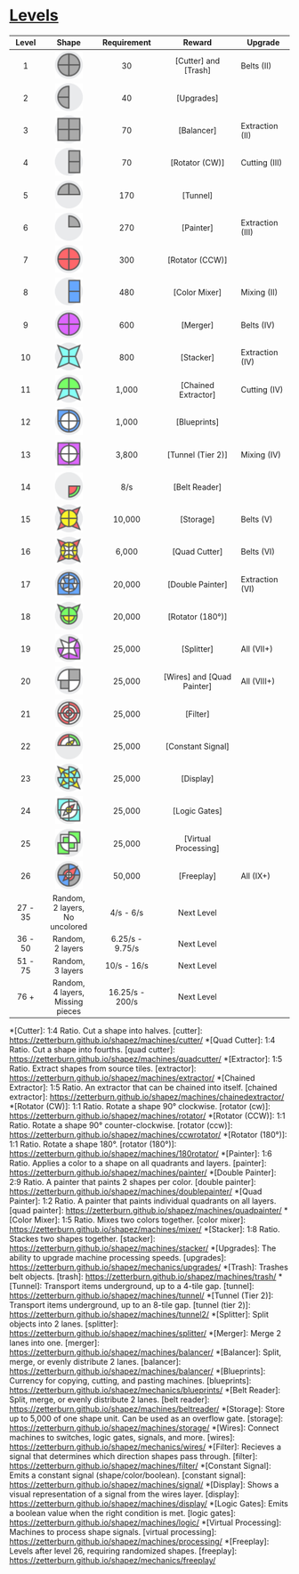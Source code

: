 # [Levels](https://zetterburn.github.io/shapez/levels/)

| <span  title="The number of the level">Level</span>|<span  title="The shape requirement for the level.">Shape</span>|<span  title="The amount/speed requirement for the level.">Requirement</span>|<span  title="The reward for completing this level requirement.">Reward</span>|<span  title="The upgrade that this shape is first required for, if applicable.">Upgrade</span>|
|:-:|:-:|:-:|:-:|-|
|1 |<img src="iCuCuCuCu.png"  alt="CuCuCuCu"  width="50"/> |30|<span style="text-decoration-color:black;">[Cutter] and [Trash]</span>|Belts (II)|
|2|<img src="i----CuCu.png"  alt="----CuCu"  width="50"/> |40|<span style="text-decoration-color:black;">[Upgrades]</span>|
|3|<img src="iRuRuRuRu.png"  alt="RuRuRuRu"  width="50"/> |70|<span style="text-decoration-color:black;">[Balancer]</span>|Extraction (II)|
|4|<img src="iRuRu----.png"  alt="RuRu----"  width="50"/> |70|<span style="text-decoration-color:black;">[Rotator (CW)]</span>|Cutting (III)|
|5|<img src="iCu----Cu.png"  alt="Cu----Cu"  width="50"/> |170|<span style="text-decoration-color:black;">[Tunnel]</span>|
|6|<img src="iCu------.png"  alt="Cu------"  width="50"/> |270|<span style="text-decoration-color:black;">[Painter]</span>|Extraction (III)|
|7|<img src="iCrCrCrCr.png"  alt="CrCrCrCr"  width="50"/> |300|<span style="text-decoration-color:black;">[Rotator (CCW)]</span>|
|8|<img src="iRbRb----.png"  alt="RbRb----"  width="50"/> |480|<span style="text-decoration-color:black;">[Color Mixer]</span>|Mixing (II)|
|9|<img src="iCpCpCpCp.png"  alt="CpCpCpCp"  width="50"/> |600|<span style="text-decoration-color:black;">[Merger]</span>|Belts (IV)|
|10|<img src="iScScScSc.png"  alt="ScScScSc"  width="50"/> |800|<span style="text-decoration-color:black;">[Stacker]</span>|Extraction (IV)|
|11|<img src="iCgScScCg.png"  alt="CgScScCg"  width="50"/> |1,000|<span style="text-decoration-color:black;">[Chained Extractor]</span>|Cutting (IV)|
|12|<img src="iCbCbCbRb_CwCwCwCw.png"  alt="CbCbCbRb:CwCwCwCw"  width="50"/> |1,000|<span style="text-decoration-color:black;">[Blueprints]</span>|
|13|<img src="iRpRpRpRp_CwCwCwCw.png"  alt="RpRpRpRp:CwCwCwCw"  width="50"/> |3,800|<span style="text-decoration-color:black;">[Tunnel (Tier 2)]</span>|Mixing (IV)|
|14|<img src="i--Cg----_--Cr----.png"  alt="--Cg----:--Cr----"  width="50"/> |8/s|<span style="text-decoration-color:black;">[Belt Reader]</span>|
|15|<img src="iSrSrSrSr_CyCyCyCy.png"  alt="SrSrSrSr:CyCyCyCy"  width="50"/> |10,000|<span style="text-decoration-color:black;">[Storage]</span>|Belts (V)
|16|<img src="iSrSrSrSr_CyCyCyCy_SwSwSwSw.png"  alt="SrSrSrSr:CyCyCyCy:SwSwSwSw"  width="50"/> |6,000|<span style="text-decoration-color:black;">[Quad Cutter]</span>|Belts (VI)
|17|<img src="iCbRbRbCb_CwCwCwCw_WbWbWbWb.png"  alt="CbRbRbCb:CwCwCwCw:WbWbWbWb"  width="50"/> |20,000|<span style="text-decoration-color:black;">[Double Painter]</span>|Extraction (VI)
|18|<img src="iSg----Sg_CgCgCgCg_--CyCy--.png"  alt="Sg----Sg:CgCgCgCg:--CyCy--"  width="50"/> |20,000|<span style="text-decoration-color:black;">[Rotator (180°)]</span>|
|19|<img src="iCpRpCp--_SwSwSwSw.png"  alt="CpRpCp--:SwSwSwSw"  width="50"/> |25,000|<span style="text-decoration-color:black;">[Splitter]</span>|All (VII+)
|20|<img src="iRuCw--Cw_----Ru--.png"  alt="RuCw--Cw:----Ru--"  width="50"/> |25,000|<span style="text-decoration-color:black;">[Wires] and [Quad Painter]</span>|All (VIII+)|
|21|<img src="iCrCwCrCw_CwCrCwCr_CrCwCrCw_CwCrCwCr.png"  alt="CrCwCrCw:CwCrCwCr:CrCwCrCw:CwCrCwCr"  width="50"/> |25,000|<span style="text-decoration-color:black;">[Filter]</span>|
|22|<img src="iCg----Cr_Cw----Cw_Sy------_Cy----Cy.png"  alt="Cg----Cr:Cw----Cw:Sy------:Cy----Cy"  width="50"/> |25,000|<span style="text-decoration-color:black;">[Constant Signal]</span>|
|23|<img src="iCcSyCcSy_SyCcSyCc_CcSyCcSy.png"  alt="CcSyCcSy:SyCcSyCc:CcSyCcSy"  width="50"/> |25,000|<span style="text-decoration-color:black;">[Display]</span>|
|24|<img src="iCcRcCcRc_RwCwRwCw_Sr--Sw--_CyCyCyCy.png"  alt="CcRcCcRc:RwCwRwCw:Sr--Sw--:CyCyCyCy"  width="50"/> |25,000|<span style="text-decoration-color:black;">[Logic Gates]</span>|
|25|<img src="iRg--Rg--_CwRwCwRw_--Rg--Rg.png"  alt="Rg--Rg--:CwRwCwRw:--Rg--Rg"  width="50"/> |25,000|<span style="text-decoration-color:black;">[Virtual Processing]</span>|
|26|<img src="iCbCuCbCu_Sr------_--CrSrCr_CwCwCwCw.png"  alt="drawCbCuCbCu:Sr------:--CrSrCr:CwCwCwCwing"  width="50"/> |50,000|<span style="text-decoration-color:black;">[Freeplay]</span>|All (IX+)|
|27 - 35| Random,<br/>2 layers,<br/>No uncolored|4/s - 6/s | Next Level|
|36 - 50| Random,<br/>2 layers|6.25/s - 9.75/s | Next Level|
|51 - 75| Random,<br/>3 layers|10/s - 16/s | Next Level|
|76 +| Random,<br/>4 layers,<br/>Missing pieces|16.25/s - 200/s | Next Level|


*[Cutter]: 1:4 Ratio. Cut a shape into halves.
[cutter]: https://zetterburn.github.io/shapez/machines/cutter/
*[Quad Cutter]: 1:4 Ratio. Cut a shape into fourths.
[quad cutter]: https://zetterburn.github.io/shapez/machines/quadcutter/
*[Extractor]: 1:5 Ratio. Extract shapes from source tiles.
[extractor]: https://zetterburn.github.io/shapez/machines/extractor/
*[Chained Extractor]: 1:5 Ratio. An extractor that can be chained into itself.
[chained extractor]: https://zetterburn.github.io/shapez/machines/chainedextractor/
*[Rotator (CW)]: 1:1 Ratio. Rotate a shape 90° clockwise.
[rotator (cw)]: https://zetterburn.github.io/shapez/machines/rotator/
*[Rotator (CCW)]: 1:1 Ratio. Rotate a shape 90° counter-clockwise.
[rotator (ccw)]: https://zetterburn.github.io/shapez/machines/ccwrotator/
*[Rotator (180°)]: 1:1 Ratio. Rotate a shape 180°.
[rotator (180°)]: https://zetterburn.github.io/shapez/machines/180rotator/
*[Painter]: 1:6 Ratio. Applies a color to a shape on all quadrants and layers.
[painter]: https://zetterburn.github.io/shapez/machines/painter/
*[Double Painter]: 2:9 Ratio. A painter that paints 2 shapes per color.
[double painter]: https://zetterburn.github.io/shapez/machines/doublepainter/
*[Quad Painter]: 1:2 Ratio. A painter that paints individual quadrants on all layers.
[quad painter]: https://zetterburn.github.io/shapez/machines/quadpainter/
*[Color Mixer]: 1:5 Ratio. Mixes two colors together.
[color mixer]: https://zetterburn.github.io/shapez/machines/mixer/
*[Stacker]: 1:8 Ratio. Stackes two shapes together.
[stacker]: https://zetterburn.github.io/shapez/machines/stacker/
*[Upgrades]: The ability to upgrade machine processing speeds.
[upgrades]: https://zetterburn.github.io/shapez/mechanics/upgrades/
*[Trash]: Trashes belt objects.
[trash]: https://zetterburn.github.io/shapez/machines/trash/
*[Tunnel]: Transport items underground, up to a 4-tile gap.
[tunnel]: https://zetterburn.github.io/shapez/machines/tunnel/
*[Tunnel (Tier 2)]: Transport items underground, up to an 8-tile gap.
[tunnel (tier 2)]: https://zetterburn.github.io/shapez/machines/tunnel2/
*[Splitter]: Split objects into 2 lanes.
[splitter]: https://zetterburn.github.io/shapez/machines/splitter/
*[Merger]: Merge 2 lanes into one.
[merger]: https://zetterburn.github.io/shapez/machines/balancer/
*[Balancer]: Split, merge, or evenly distribute 2 lanes.
[balancer]: https://zetterburn.github.io/shapez/machines/balancer/
*[Blueprints]: Currency for copying, cutting, and pasting machines.
[blueprints]: https://zetterburn.github.io/shapez/mechanics/blueprints/
*[Belt Reader]: Split, merge, or evenly distribute 2 lanes.
[belt reader]: https://zetterburn.github.io/shapez/machines/beltreader/
*[Storage]: Store up to 5,000 of one shape unit. Can be used as an overflow gate.
[storage]: https://zetterburn.github.io/shapez/machines/storage/
*[Wires]: Connect machines to switches, logic gates, signals, and more.
[wires]: https://zetterburn.github.io/shapez/mechanics/wires/
*[Filter]: Recieves a signal that determines which direction shapes pass through.
[filter]: https://zetterburn.github.io/shapez/machines/filter/
*[Constant Signal]: Emits a constant signal (shape/color/boolean).
[constant signal]: https://zetterburn.github.io/shapez/machines/signal/
*[Display]: Shows a visual representation of a signal from the wires layer.
[display]: https://zetterburn.github.io/shapez/machines/display/
*[Logic Gates]: Emits a boolean value when the right condition is met.
[logic gates]: https://zetterburn.github.io/shapez/machines/logic/
*[Virtual Processing]: Machines to process shape signals.
[virtual processing]: https://zetterburn.github.io/shapez/machines/processing/
*[Freeplay]: Levels after level 26, requiring randomized shapes.
[freeplay]: https://zetterburn.github.io/shapez/mechanics/freeplay/